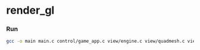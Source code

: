 # render_gl

### Run

```bash
gcc -o main main.c control/game_app.c view/engine.c view/quadmesh.c view/shader.c ../nanovg/src/nanovg.c -lglfw -lGL -lGLEW -ldl -lm
```
